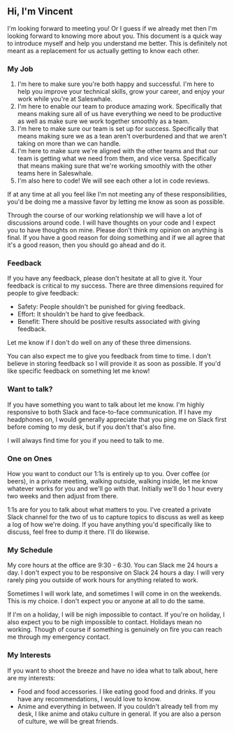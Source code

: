 ## Hi, I'm Vincent

I'm looking forward to meeting you! Or I guess if we already met then I'm looking forward to knowing more about you. This document is a quick way to introduce myself and help you understand me better. This is definitely not meant as a replacement for us actually getting to know each other.

### My Job

1. I'm here to make sure you're both happy and successful. I'm here to help you improve your technical skills, grow your career, and enjoy your work while you're at Saleswhale.
2. I'm here to enable our team to produce amazing work. Specifically that means making sure all of us have everything we need to be productive as well as make sure we work together smoothly as a team.
3. I'm here to make sure our team is set up for success. Specifically that means making sure we as a tean aren't overburdened and that we aren't taking on more than we can handle.
4. I'm here to make sure we're aligned with the other teams and that our team is getting what we need from them, and vice versa. Specifically that means making sure that we're working smoothly with the other teams here in Saleswhale.
5. I'm also here to code! We will see each other a lot in code reviews.

If at any time at all you feel like I'm not meeting any of these responsibilities, you'd be doing me a massive favor by letting me know as soon as possible.

Through the course of our working relationship we will have a lot of discussions around code. I will have thoughts on your code and I expect you to have thoughts on mine. Please don't think my opinion on anything is final. If you have a good reason for doing something and if we all agree that it's a good reason, then you should go ahead and do it. 

### Feedback

If you have any feedback, please don't hesitate at all to give it. Your feedback is critical to my success. There are three dimensions required for people to give feedback:

- Safety: People shouldn't be punished for giving feedback.
- Effort: It shouldn't be hard to give feedback. 
- Benefit: There should be positive results associated with giving feedback.

Let me know if I don't do well on any of these three dimensions.

You can also expect me to give you feedback from time to time. I don't believe in storing feedback so I will provide it as soon as possible. If you'd like specific feedback on something let me know!

### Want to talk?

If you have something you want to talk about let me know. I'm highly responsive to both Slack and face-to-face communication. If I have my headphones on, I would generally appreciate that you ping me on Slack first before coming to my desk, but if you don't that's also fine. 

I will always find time for you if you need to talk to me.

### One on Ones

How you want to conduct our 1:1s is entirely up to you. Over coffee (or beers), in a private meeting, walking outside, walking inside, let me know whatever works for you and we'll go with that. Initially we'll do 1 hour every two weeks and then adjust from there.

1:1s are for you to talk about what matters to you. I've created a private Slack channel for the two of us to capture topics to discuss as well as keep a log of how we're doing. If you have anything you'd specifically like to discuss, feel free to dump it there. I'll do likewise.

### My Schedule

My core hours at the office are 9:30 - 6:30. You can Slack me 24 hours a day. I don't expect you to be responsive on Slack 24 hours a day. I will very rarely ping you outside of work hours for anything related to work. 

Sometimes I will work late, and sometimes I will come in on the weekends. This is my choice. I don't expect you or anyone at all to do the same.

If I'm on a holiday, I will be nigh impossible to contact. If you're on holiday, I also expect you to be nigh impossible to contact. Holidays mean no working. Though of course if something is genuinely on fire you can reach me through my emergency contact.

### My Interests

If you want to shoot the breeze and have no idea what to talk about, here are my interests:
- Food and food accessories. I like eating good food and drinks. If you have any recommendations, I would love to know. 
- Anime and everything in between. If you couldn't already tell from my desk, I like anime and otaku culture in general. If you are also a person of culture, we will be great friends.


